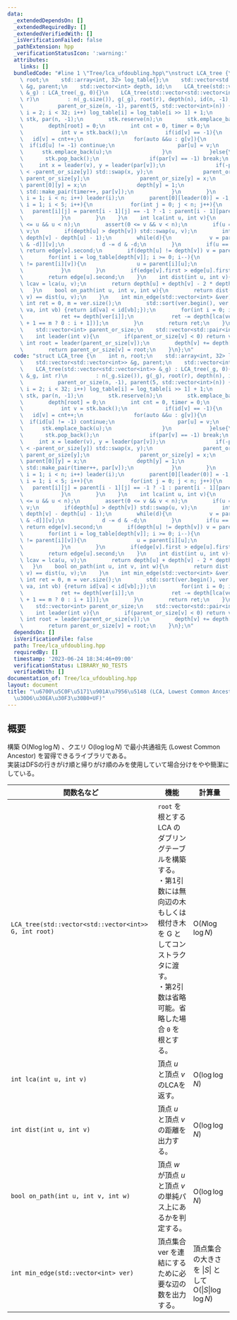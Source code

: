 ```yaml
---
data:
  _extendedDependsOn: []
  _extendedRequiredBy: []
  _extendedVerifiedWith: []
  _isVerificationFailed: false
  _pathExtension: hpp
  _verificationStatusIcon: ':warning:'
  attributes:
    links: []
  bundledCode: "#line 1 \"Tree/lca_ufdoubling.hpp\"\nstruct LCA_tree {\n    int n,\
    \ root;\n    std::array<int, 32> log_table{};\n    std::vector<std::vector<int>>\
    \ &g, parent;\n    std::vector<int> depth, id;\n    LCA_tree(std::vector<std::vector<int>>\
    \ &_g) : LCA_tree(_g, 0){}\n    LCA_tree(std::vector<std::vector<int>> &_g, int\
    \ r)\n         : n(_g.size()), g(_g), root(r), depth(n), id(n, -1), edge(n),\n\
    \           parent_or_size(n, -1), parent(5, std::vector<int>(n)) {\n        for(int\
    \ i = 2; i < 32; i++) log_table[i] = log_table[i >> 1] + 1;\n        std::vector<int>\
    \ stk, par(n, -1);\n        stk.reserve(n);\n        stk.emplace_back(root);\n\
    \        depth[root] = 0;\n        int cnt = 0, timer = 0;\n        while(!stk.empty()){\n\
    \            int v = stk.back();\n            if(id[v] == -1){\n             \
    \   id[v] = cnt++;\n                for(auto &&u : g[v]){\n                  \
    \  if(id[u] != -1) continue;\n                    par[u] = v;\n              \
    \      stk.emplace_back(u);\n                }\n            }else{\n         \
    \       stk.pop_back();\n                if(par[v] == -1) break;\n           \
    \     int x = leader(v), y = leader(par[v]);\n                if(-parent_or_size[x]\
    \ < -parent_or_size[y]) std::swap(x, y);\n                parent_or_size[x] +=\
    \ parent_or_size[y];\n                parent_or_size[y] = x;\n               \
    \ parent[0][y] = x;\n                depth[y] = 1;\n                edge[y] =\
    \ std::make_pair(timer++, par[v]);\n            }\n        }\n        for(int\
    \ i = 1; i < n; i++) leader(i);\n        parent[0][leader(0)] = -1;\n        for(int\
    \ i = 1; i < 5; i++){\n            for(int j = 0; j < n; j++){\n             \
    \   parent[i][j] = parent[i - 1][j] == -1 ? -1 : parent[i - 1][parent[i - 1][j]];\n\
    \            }\n        }\n    }\n    int lca(int u, int v){\n        assert(0\
    \ <= u && u < n);\n        assert(0 <= v && v < n);\n        if(u == v) return\
    \ v;\n        if(depth[u] > depth[v]) std::swap(u, v);\n        int d = std::max(0,\
    \ depth[v] - depth[u] - 1);\n        while(d){\n            v = parent[log_table[d\
    \ & -d]][v];\n            d -= d & -d;\n        }\n        if(u == parent[0][v])\
    \ return edge[v].second;\n        if(depth[u] != depth[v]) v = parent[0][v];\n\
    \        for(int i = log_table[depth[v]]; i >= 0; i--){\n            if(parent[i][u]\
    \ != parent[i][v]){\n                u = parent[i][u];\n                v = parent[i][v];\n\
    \            }\n        }\n        if(edge[v].first > edge[u].first) return edge[v].second;\n\
    \        return edge[u].second;\n    }\n    int dist(int u, int v){\n        int\
    \ lcav = lca(u, v);\n        return depth[u] + depth[v] - 2 * depth[lcav];\n \
    \   }\n    bool on_path(int u, int v, int w){\n        return dist(u, w) + dist(w,\
    \ v) == dist(u, v);\n    }\n    int min_edge(std::vector<int> &ver){\n       \
    \ int ret = 0, m = ver.size();\n        std::sort(ver.begin(), ver.end(), [&](int\
    \ va, int vb) {return id[va] < id[vb];});\n        for(int i = 0; i < m; i++){\n\
    \            ret += depth[ver[i]];\n            ret -= depth[lca(ver[i], ver[i\
    \ + 1 == m ? 0 : i + 1])];\n        }\n        return ret;\n    }\n    private:\n\
    \    std::vector<int> parent_or_size;\n    std::vector<std::pair<int,int>> edge;\n\
    \    int leader(int v){\n        if(parent_or_size[v] < 0) return v;\n       \
    \ int root = leader(parent_or_size[v]);\n        depth[v] += depth[parent_or_size[v]];\n\
    \        return parent_or_size[v] = root;\n    }\n};\n"
  code: "struct LCA_tree {\n    int n, root;\n    std::array<int, 32> log_table{};\n\
    \    std::vector<std::vector<int>> &g, parent;\n    std::vector<int> depth, id;\n\
    \    LCA_tree(std::vector<std::vector<int>> &_g) : LCA_tree(_g, 0){}\n    LCA_tree(std::vector<std::vector<int>>\
    \ &_g, int r)\n         : n(_g.size()), g(_g), root(r), depth(n), id(n, -1), edge(n),\n\
    \           parent_or_size(n, -1), parent(5, std::vector<int>(n)) {\n        for(int\
    \ i = 2; i < 32; i++) log_table[i] = log_table[i >> 1] + 1;\n        std::vector<int>\
    \ stk, par(n, -1);\n        stk.reserve(n);\n        stk.emplace_back(root);\n\
    \        depth[root] = 0;\n        int cnt = 0, timer = 0;\n        while(!stk.empty()){\n\
    \            int v = stk.back();\n            if(id[v] == -1){\n             \
    \   id[v] = cnt++;\n                for(auto &&u : g[v]){\n                  \
    \  if(id[u] != -1) continue;\n                    par[u] = v;\n              \
    \      stk.emplace_back(u);\n                }\n            }else{\n         \
    \       stk.pop_back();\n                if(par[v] == -1) break;\n           \
    \     int x = leader(v), y = leader(par[v]);\n                if(-parent_or_size[x]\
    \ < -parent_or_size[y]) std::swap(x, y);\n                parent_or_size[x] +=\
    \ parent_or_size[y];\n                parent_or_size[y] = x;\n               \
    \ parent[0][y] = x;\n                depth[y] = 1;\n                edge[y] =\
    \ std::make_pair(timer++, par[v]);\n            }\n        }\n        for(int\
    \ i = 1; i < n; i++) leader(i);\n        parent[0][leader(0)] = -1;\n        for(int\
    \ i = 1; i < 5; i++){\n            for(int j = 0; j < n; j++){\n             \
    \   parent[i][j] = parent[i - 1][j] == -1 ? -1 : parent[i - 1][parent[i - 1][j]];\n\
    \            }\n        }\n    }\n    int lca(int u, int v){\n        assert(0\
    \ <= u && u < n);\n        assert(0 <= v && v < n);\n        if(u == v) return\
    \ v;\n        if(depth[u] > depth[v]) std::swap(u, v);\n        int d = std::max(0,\
    \ depth[v] - depth[u] - 1);\n        while(d){\n            v = parent[log_table[d\
    \ & -d]][v];\n            d -= d & -d;\n        }\n        if(u == parent[0][v])\
    \ return edge[v].second;\n        if(depth[u] != depth[v]) v = parent[0][v];\n\
    \        for(int i = log_table[depth[v]]; i >= 0; i--){\n            if(parent[i][u]\
    \ != parent[i][v]){\n                u = parent[i][u];\n                v = parent[i][v];\n\
    \            }\n        }\n        if(edge[v].first > edge[u].first) return edge[v].second;\n\
    \        return edge[u].second;\n    }\n    int dist(int u, int v){\n        int\
    \ lcav = lca(u, v);\n        return depth[u] + depth[v] - 2 * depth[lcav];\n \
    \   }\n    bool on_path(int u, int v, int w){\n        return dist(u, w) + dist(w,\
    \ v) == dist(u, v);\n    }\n    int min_edge(std::vector<int> &ver){\n       \
    \ int ret = 0, m = ver.size();\n        std::sort(ver.begin(), ver.end(), [&](int\
    \ va, int vb) {return id[va] < id[vb];});\n        for(int i = 0; i < m; i++){\n\
    \            ret += depth[ver[i]];\n            ret -= depth[lca(ver[i], ver[i\
    \ + 1 == m ? 0 : i + 1])];\n        }\n        return ret;\n    }\n    private:\n\
    \    std::vector<int> parent_or_size;\n    std::vector<std::pair<int,int>> edge;\n\
    \    int leader(int v){\n        if(parent_or_size[v] < 0) return v;\n       \
    \ int root = leader(parent_or_size[v]);\n        depth[v] += depth[parent_or_size[v]];\n\
    \        return parent_or_size[v] = root;\n    }\n};\n"
  dependsOn: []
  isVerificationFile: false
  path: Tree/lca_ufdoubling.hpp
  requiredBy: []
  timestamp: '2023-06-24 18:34:46+09:00'
  verificationStatus: LIBRARY_NO_TESTS
  verifiedWith: []
documentation_of: Tree/lca_ufdoubling.hpp
layout: document
title: "\u6700\u5C0F\u5171\u901A\u7956\u5148 (LCA, Lowest Common Ancestor) (\u30C0\
  \u30D6\u30EA\u30F3\u30B0+UF)"
---
```


## 概要
構築 $\text{O}(N\log \log N)$ 、クエリ $\text{O}(\log \log N)$ で最小共通祖先 (Lowest Common Ancestor) を習得できるライブラリである。<br>
実装はDFSの行きがけ順と帰りがけ順のみを使用していて場合分けをやや簡潔にしている。<br>

|関数名など|機能|計算量|
|---------|----|-----|
|`LCA_tree(std::vector<std::vector<int>> G, int root)`|`root` を根とする LCA のダブリングテーブルを構築する。<br>・第1引数には無向辺の木もしくは根付き木を G としてコンストラクタに渡す。<br>・第2引数は省略可能。省略した場合 `0` を根とする。| $\text{O}(N\log \log N)$ |
|`int lca(int u, int v)`|頂点 $u$ と頂点 $v$ のLCAを返す。| $\text{O}(\log \log N)$ |
|`int dist(int u, int v)`|頂点 $u$ と頂点 $v$ の距離を出力する。| $\text{O}(\log \log N)$ |
|`bool on_path(int u, int v, int w)`|頂点 $w$ が頂点 $u$ と頂点 $v$ の単純パス上にあるかを判定する。| $\text{O}(\log \log N)$ |
|`int min_edge(std::vector<int> ver)`|頂点集合 $\text{ver}$ を連結にするために必要な辺の数を出力する。|頂点集合の大きさを $\|S\|$ として<br> $\text{O}(\|S\|\log \log N)$|
